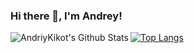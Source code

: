 ### Hi there 👋, I'm Andrey!

<!--
**AndriyKikot/AndriyKikot** is a ✨ _special_ ✨ repository because its `README.md` (this file) appears on your GitHub profile.

Here are some ideas to get you started:

- 🔭 I’m currently working on ...
- 🌱 I’m currently learning ...
- 👯 I’m looking to collaborate on ...
- 🤔 I’m looking for help with ...
- 💬 Ask me about ...
- 📫 How to reach me: ...
- 😄 Pronouns: ...
- ⚡ Fun fact: ...
-->


<img align="left" alt="AndriyKikot's Github Stats" src="https://github-readme-stats.codestackr.vercel.app/api?username=AndriyKikot&show_icons=true&hide_border=true&theme=dracula" />

[![Top Langs](https://github-readme-stats.vercel.app/api/top-langs/?username=AndriyKikot&layout=compact)](https://github.com/AndriyKikot/github-readme-stats)
